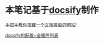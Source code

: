 # 本笔记基于[docsify](https://docsify.js.org/#/zh-cn/)制作

[手把手教你搭建一个文档类型的网站!](https://cloud.tencent.com/developer/article/1624173)

[docsify的配置+全插件列表](https://cloud.tencent.com/developer/article/2177009)

